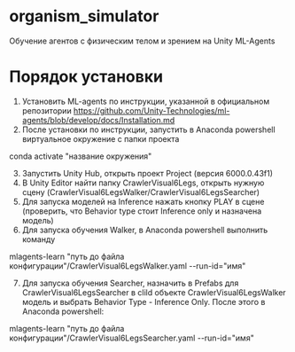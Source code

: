 # organism_simulator
Обучение агентов с физическим телом и зрением на Unity ML-Agents

# Порядок установки 

1. Установить ML-agents по инструкции, указанной в официальном репозитории https://github.com/Unity-Technologies/ml-agents/blob/develop/docs/Installation.md
2. После установки по инструкции, запустить в Anaconda powershell виртуальное окружение с папки проекта 

conda activate "название окружения"

3. Запустить Unity Hub, открыть проект Project (версия 6000.0.43f1)
4. В Unity Editor найти папку CrawlerVisual6Legs, открыть нужную сцену (CrawlerVisual6LegsWalker/CrawlerVisual6LegsSearcher)
5. Для запуска моделей на Inference нажать кнопку PLAY в сцене (проверить, что Behavior type стоит Inference only и назначена модель)
6. Для запуска обучения Walker, в Anaconda powershell выполнить команду

mlagents-learn "путь до файла конфигурации"/CrawlerVisual6LegsWalker.yaml --run-id="имя"

7. Для запуска обучения Searcher, назначить в Prefabs для CrawlerVisual6LegsSearcher в clild объекте CrawlerVisual6LegsWalker модель и выбрать Behavior Type - Inference Only. 
После этого в Anaconda powershell:

mlagents-learn "путь до файла конфигурации"/CrawlerVisual6LegsSearcher.yaml --run-id="имя"